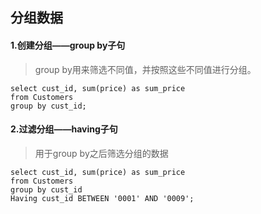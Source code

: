 ## 分组数据

#### 1.创建分组——group by子句

> group by用来筛选不同值，并按照这些不同值进行分组。

```mysql
select cust_id, sum(price) as sum_price
from Customers
group by cust_id;
```

#### 2.过滤分组——having子句

>用于group by之后筛选分组的数据

```mysql
select cust_id, sum(price) as sum_price
from Customers
group by cust_id
Having cust_id BETWEEN '0001' AND '0009';
```


